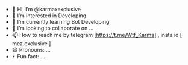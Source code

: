 - 👋 Hi, I’m @karmaxexclusive
- 👀 I’m interested in Developing
- 🌱 I’m currently learning Bot Developing
- 💞️ I’m looking to collaborate on ... 
- 📫 How to reach me by telegram [https://t.me/Wtf_Karma] , insta id [ mez.exclusive ]
- 😄 Pronouns: ...
- ⚡ Fun fact: ...

<!---
karmaxexclusive/karmaxexclusive is a ✨ special ✨ repository because its `README.md` (this file) appears on your GitHub profile.
You can click the Preview link to take a look at your changes.
--->
